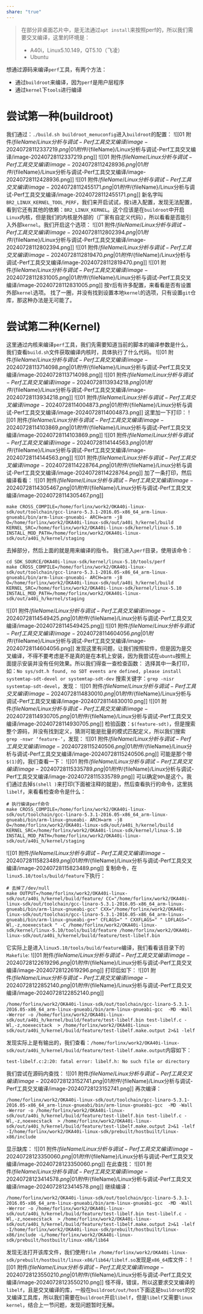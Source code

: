 ```yaml
---
share: "true"
---
```

> 在部分非桌面芯片中，是无法通过`apt install`来按照perf的，所以我们需要交叉编译，这里的环境是：
> + A40i，Linux5.10.149，QT5.10（飞凌）
> + Ubuntu

想通过源码来编译`perf`工具，有两个方法：
+ 通过`buildroot`来编译，因为`perf`是用户层程序
+ 通过`kernel`下`tools`进行编译
# 尝试第一种(buildroot)
我们通过：`./build.sh buildroot_menuconfig`进入`buildroot`的配置：
![[01 附件/${fileName}/Linux分析与调试-Perf工具交叉编译/image-20240728112337219.png|01 附件/${fileName}/Linux分析与调试-Perf工具交叉编译/image-20240728112337219.png]]
![[01 附件/${fileName}/Linux分析与调试-Perf工具交叉编译/image-20240728112428936.png|01 附件/${fileName}/Linux分析与调试-Perf工具交叉编译/image-20240728112428936.png]]
![[01 附件/${fileName}/Linux分析与调试-Perf工具交叉编译/image-20240728112455171.png|01 附件/${fileName}/Linux分析与调试-Perf工具交叉编译/image-20240728112455171.png]]
新名字叫`BR2_LINUX_KERNEL_TOOL_PERF`，我们来开启试试，按`1`进入配置，发现无法配置，看到它还有其他的依赖：`BR2_LINUX_KERNEL`。这个应该是在`buildroot`中开启`Linux`内核，但是我们的内核是外部的（厂家有自定义代码），所以看看是否能引入外部`kernel`。我们开启这个选项：
![[01 附件/${fileName}/Linux分析与调试-Perf工具交叉编译/image-20240728112802394.png|01 附件/${fileName}/Linux分析与调试-Perf工具交叉编译/image-20240728112802394.png]]
![[01 附件/${fileName}/Linux分析与调试-Perf工具交叉编译/image-20240728112819470.png|01 附件/${fileName}/Linux分析与调试-Perf工具交叉编译/image-20240728112819470.png]]
![[01 附件/${fileName}/Linux分析与调试-Perf工具交叉编译/image-20240728112831005.png|01 附件/${fileName}/Linux分析与调试-Perf工具交叉编译/image-20240728112831005.png]]
按`Y`后有许多配置，来看看是否有设置外部`kernel`选项。
找了一圈，并没有找到设置本地`kernel`的选项，只有设置`git`仓库，那这种办法是无可能了。

# 尝试第二种(Kernel)
这里通过内核来编译`perf`工具，我们先需要知道当前的脚本的编译参数是什么，我们查看`build.sh`文件获取编译内核时，具体执行了什么代码。
![[01 附件/${fileName}/Linux分析与调试-Perf工具交叉编译/image-20240728113714098.png|01 附件/${fileName}/Linux分析与调试-Perf工具交叉编译/image-20240728113714098.png]]
![[01 附件/${fileName}/Linux分析与调试-Perf工具交叉编译/image-20240728113934218.png|01 附件/${fileName}/Linux分析与调试-Perf工具交叉编译/image-20240728113934218.png]]
![[01 附件/${fileName}/Linux分析与调试-Perf工具交叉编译/image-20240728114004873.png|01 附件/${fileName}/Linux分析与调试-Perf工具交叉编译/image-20240728114004873.png]]
这里加一下打印：
![[01 附件/${fileName}/Linux分析与调试-Perf工具交叉编译/image-20240728114103869.png|01 附件/${fileName}/Linux分析与调试-Perf工具交叉编译/image-20240728114103869.png]]
![[01 附件/${fileName}/Linux分析与调试-Perf工具交叉编译/image-20240728114144563.png|01 附件/${fileName}/Linux分析与调试-Perf工具交叉编译/image-20240728114144563.png]]
![[01 附件/${fileName}/Linux分析与调试-Perf工具交叉编译/image-20240728114228764.png|01 附件/${fileName}/Linux分析与调试-Perf工具交叉编译/image-20240728114228764.png]]
加了一条打印，然后编译看看：
![[01 附件/${fileName}/Linux分析与调试-Perf工具交叉编译/image-20240728114305467.png|01 附件/${fileName}/Linux分析与调试-Perf工具交叉编译/image-20240728114305467.png]]
```shell
make CROSS_COMPILE=/home/forlinx/work2/OKA40i-linux-sdk/out/toolchain/gcc-linaro-5.3.1-2016.05-x86_64_arm-linux-gnueabi/bin/arm-linux-gnueabi- ARCH=arm -j8 O=/home/forlinx/work2/OKA40i-linux-sdk/out/a40i_h/kernel/build KERNEL_SRC=/home/forlinx/work2/OKA40i-linux-sdk/kernel/linux-5.10 INSTALL_MOD_PATH=/home/forlinx/work2/OKA40i-linux-sdk/out/a40i_h/kernel/staging
```
去掉部分，然后上面的就是用来编译的指令。
我们进入`perf`目录，使用该命令：
```shell
cd SDK_SOURCE/OKA40i-linux-sdk/kernel/linux-5.10/tools/perf
make CROSS_COMPILE=/home/forlinx/work2/OKA40i-linux-sdk/out/toolchain/gcc-linaro-5.3.1-2016.05-x86_64_arm-linux-gnueabi/bin/arm-linux-gnueabi- ARCH=arm -j8 O=/home/forlinx/work2/OKA40i-linux-sdk/out/a40i_h/kernel/build KERNEL_SRC=/home/forlinx/work2/OKA40i-linux-sdk/kernel/linux-5.10 INSTALL_MOD_PATH=/home/forlinx/work2/OKA40i-linux-sdk/out/a40i_h/kernel/staging
```
![[01 附件/${fileName}/Linux分析与调试-Perf工具交叉编译/image-20240728114549425.png|01 附件/${fileName}/Linux分析与调试-Perf工具交叉编译/image-20240728114549425.png]]
![[01 附件/${fileName}/Linux分析与调试-Perf工具交叉编译/image-20240728114604056.png|01 附件/${fileName}/Linux分析与调试-Perf工具交叉编译/image-20240728114604056.png]]
发现这里有问题，让我们按照软件，但是因为是交叉编译，不得不要考虑是不是真的是在本机上安装，因为我尝试在`ubuntu`按照上面提示安装并没有任何效果。所以我们得查一查检查函数：
选择其中一条打印，如：`No sys/sdt.h found, no SDT events are defined, please install systemtap-sdt-devel or systemtap-sdt-dev`
搜索关键字：`grep -nisr systemtap-sdt-devel`，发现：
![[01 附件/${fileName}/Linux分析与调试-Perf工具交叉编译/image-20240728114830010.png|01 附件/${fileName}/Linux分析与调试-Perf工具交叉编译/image-20240728114830010.png]]
![[01 附件/${fileName}/Linux分析与调试-Perf工具交叉编译/image-20240728114930705.png|01 附件/${fileName}/Linux分析与调试-Perf工具交叉编译/image-20240728114930705.png]]
检验函数：`$(feature-sdt)`，但是搜索整个源码，并没有找到定义，猜测可能是批量的模式匹配定义，所以我们搜索`grep -nswr ‘feature-’`，发现：
![[01 附件/${fileName}/Linux分析与调试-Perf工具交叉编译/image-20240728115240506.png|01 附件/${fileName}/Linux分析与调试-Perf工具交叉编译/image-20240728115240506.png]]
可能是那个带`$(1)`的，我们查看一下：
![[01 附件/${fileName}/Linux分析与调试-Perf工具交叉编译/image-20240728115335789.png|01 附件/${fileName}/Linux分析与调试-Perf工具交叉编译/image-20240728115335789.png]]
可以确定`90%`是这个。我们通过去掉`$(shell )`来打印(下面被注释的就是)，然后查看执行的命令，这里挑`libelf`，来看看检查命令是什么：
```shell
# 执行编译perf命令
make CROSS_COMPILE=/home/forlinx/work2/OKA40i-linux-sdk/out/toolchain/gcc-linaro-5.3.1-2016.05-x86_64_arm-linux-gnueabi/bin/arm-linux-gnueabi- ARCH=arm -j8 O=/home/forlinx/work2/OKA40i-linux-sdk/out/a40i_h/kernel/build KERNEL_SRC=/home/forlinx/work2/OKA40i-linux-sdk/kernel/linux-5.10 INSTALL_MOD_PATH=/home/forlinx/work2/OKA40i-linux-sdk/out/a40i_h/kernel/staging
```
![[01 附件/${fileName}/Linux分析与调试-Perf工具交叉编译/image-20240728115823489.png|01 附件/${fileName}/Linux分析与调试-Perf工具交叉编译/image-20240728115823489.png]]
复制命令，在`linux5.10/tools/build/feature`下执行：
```shell
# 去掉了/dev/null
make OUTPUT=/home/forlinx/work2/OKA40i-linux-sdk/out/a40i_h/kernel/build/feature/ CC="/home/forlinx/work2/OKA40i-linux-sdk/out/toolchain/gcc-linaro-5.3.1-2016.05-x86_64_arm-linux-gnueabi/bin/arm-linux-gnueabi-gcc" CXX="/home/forlinx/work2/OKA40i-linux-sdk/out/toolchain/gcc-linaro-5.3.1-2016.05-x86_64_arm-linux-gnueabi/bin/arm-linux-gnueabi-g++" CFLAGS=" " CXXFLAGS=" " LDFLAGS="-Wl,-z,noexecstack " -C /home/forlinx/work2/OKA40i-linux-sdk/kernel/linux-5.10/tools/build/feature /home/forlinx/work2/OKA40i-linux-sdk/out/a40i_h/kernel/build/feature/test-libelf.bin
```
它实际上是进入``linux5.10/tools/build/feature``编译，我们看看该目录下的`Makefile`:
![[01 附件/${fileName}/Linux分析与调试-Perf工具交叉编译/image-20240728122619296.png|01 附件/${fileName}/Linux分析与调试-Perf工具交叉编译/image-20240728122619296.png]]
打印后如下：
![[01 附件/${fileName}/Linux分析与调试-Perf工具交叉编译/image-20240728122852140.png|01 附件/${fileName}/Linux分析与调试-Perf工具交叉编译/image-20240728122852140.png]]
```shell
/home/forlinx/work2/OKA40i-linux-sdk/out/toolchain/gcc-linaro-5.3.1-2016.05-x86_64_arm-linux-gnueabi/bin/arm-linux-gnueabi-gcc  -MD -Wall -Werror -o /home/forlinx/work2/OKA40i-linux-sdk/out/a40i_h/kernel/build/feature/test-libelf.bin test-libelf.c -Wl,-z,noexecstack  > /home/forlinx/work2/OKA40i-linux-sdk/out/a40i_h/kernel/build/feature/test-libelf.make.output 2>&1 -lelf
```
发现实际上是有输出的，我们查看：`/home/forlinx/work2/OKA40i-linux-sdk/out/a40i_h/kernel/build/feature/test-libelf.make.output`内容如下：
```shell
test-libelf.c:2:20: fatal error: libelf.h: No such file or directory
```
我们尝试在源码内查找：
![[01 附件/${fileName}/Linux分析与调试-Perf工具交叉编译/image-20240728123152741.png|01 附件/${fileName}/Linux分析与调试-Perf工具交叉编译/image-20240728123152741.png]]
再次编译：
```shell
/home/forlinx/work2/OKA40i-linux-sdk/out/toolchain/gcc-linaro-5.3.1-2016.05-x86_64_arm-linux-gnueabi/bin/arm-linux-gnueabi-gcc  -MD -Wall -Werror -o /home/forlinx/work2/OKA40i-linux-sdk/out/a40i_h/kernel/build/feature/test-libelf.bin test-libelf.c -Wl,-z,noexecstack  > /home/forlinx/work2/OKA40i-linux-sdk/out/a40i_h/kernel/build/feature/test-libelf.make.output 2>&1 -lelf -I/home/forlinx/work2/OKA40i-linux-sdk/prebuilt/hostbuilt/linux-x86/include
```
显示缺库：
![[01 附件/${fileName}/Linux分析与调试-Perf工具交叉编译/image-20240728123350060.png|01 附件/${fileName}/Linux分析与调试-Perf工具交叉编译/image-20240728123350060.png]]
在此查找：
![[01 附件/${fileName}/Linux分析与调试-Perf工具交叉编译/image-20240728123414578.png|01 附件/${fileName}/Linux分析与调试-Perf工具交叉编译/image-20240728123414578.png]]
继续编译：
```shell
/home/forlinx/work2/OKA40i-linux-sdk/out/toolchain/gcc-linaro-5.3.1-2016.05-x86_64_arm-linux-gnueabi/bin/arm-linux-gnueabi-gcc  -MD -Wall -Werror -o /home/forlinx/work2/OKA40i-linux-sdk/out/a40i_h/kernel/build/feature/test-libelf.bin test-libelf.c -Wl,-z,noexecstack  > /home/forlinx/work2/OKA40i-linux-sdk/out/a40i_h/kernel/build/feature/test-libelf.make.output 2>&1 -lelf -I/home/forlinx/work2/OKA40i-linux-sdk/prebuilt/hostbuilt/linux-x86/include -L/home/forlinx/work2/OKA40i-linux-sdk/prebuilt/hostbuilt/linux-x86/lib64
```
发现无法打开该库文件，我们使用`file /home/forlinx/work2/OKA40i-linux-sdk/prebuilt/hostbuilt/linux-x86/lib64/libelf.so`发现是`x86_64`库文件：
![[01 附件/${fileName}/Linux分析与调试-Perf工具交叉编译/image-20240728123550210.png|01 附件/${fileName}/Linux分析与调试-Perf工具交叉编译/image-20240728123550210.png]]
怪不得，错误，所以这要求交叉编译的`libelf`，且是交叉编译的库，一般在`buildroot/out/host`下面这是`buildroot`的交叉编译工具库，所以我们需要在`buildroot`开启`libelf`，但是`libelf`又需要`linux kernel`，结合上一节问题，发现问题暂时无解。















